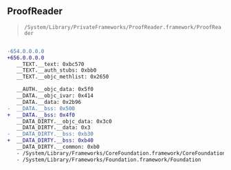 ## ProofReader

> `/System/Library/PrivateFrameworks/ProofReader.framework/ProofReader`

```diff

-654.0.0.0.0
+656.0.0.0.0
   __TEXT.__text: 0xbc570
   __TEXT.__auth_stubs: 0xbb0
   __TEXT.__objc_methlist: 0x2650

   __AUTH.__objc_data: 0x5f0
   __DATA.__objc_ivar: 0x414
   __DATA.__data: 0x2b96
-  __DATA.__bss: 0x500
+  __DATA.__bss: 0x4f0
   __DATA_DIRTY.__objc_data: 0x3c0
   __DATA_DIRTY.__data: 0x3
-  __DATA_DIRTY.__bss: 0xb30
+  __DATA_DIRTY.__bss: 0xb40
   __DATA_DIRTY.__common: 0xb0
   - /System/Library/Frameworks/CoreFoundation.framework/CoreFoundation
   - /System/Library/Frameworks/Foundation.framework/Foundation

```
